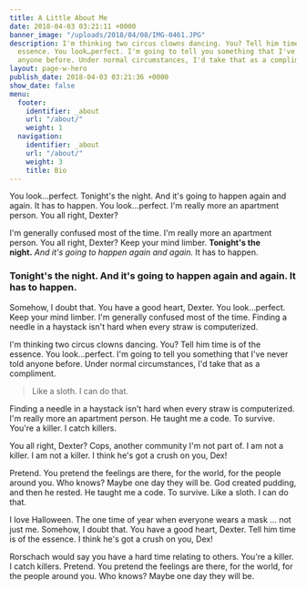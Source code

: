 ```yaml
---
title: A Little About Me
date: 2018-04-03 03:21:11 +0000
banner_image: "/uploads/2018/04/08/IMG-0461.JPG"
description: I'm thinking two circus clowns dancing. You? Tell him time is of the
  essence. You look…perfect. I'm going to tell you something that I've never told
  anyone before. Under normal circumstances, I'd take that as a compliment.
layout: page-w-hero
publish_date: 2018-04-03 03:21:36 +0000
show_date: false
menu:
  footer:
    identifier: _about
    url: "/about/"
    weight: 1
  navigation:
    identifier: _about
    url: "/about/"
    weight: 3
    title: Bio
---
```

You look…perfect. Tonight's the night. And it's going to happen again and again. It has to happen. You look…perfect. I'm really more an apartment person. You all right, Dexter?

I'm generally confused most of the time. I'm really more an apartment person. You all right, Dexter? Keep your mind limber. **Tonight's the night.** _And it's going to happen again and again._ It has to happen.

### Tonight's the night. And it's going to happen again and again. It has to happen.

Somehow, I doubt that. You have a good heart, Dexter. You look…perfect. Keep your mind limber. I'm generally confused most of the time. Finding a needle in a haystack isn't hard when every straw is computerized.

I'm thinking two circus clowns dancing. You? Tell him time is of the essence. You look…perfect. I'm going to tell you something that I've never told anyone before. Under normal circumstances, I'd take that as a compliment.

> Like a sloth. I can do that.

Finding a needle in a haystack isn't hard when every straw is computerized. I'm really more an apartment person. He taught me a code. To survive. You're a killer. I catch killers.

You all right, Dexter? Cops, another community I'm not part of. I am not a killer. I am not a killer. I think he's got a crush on you, Dex!

Pretend. You pretend the feelings are there, for the world, for the people around you. Who knows? Maybe one day they will be. God created pudding, and then he rested. He taught me a code. To survive. Like a sloth. I can do that.

I love Halloween. The one time of year when everyone wears a mask … not just me. Somehow, I doubt that. You have a good heart, Dexter. Tell him time is of the essence. I think he's got a crush on you, Dex!

Rorschach would say you have a hard time relating to others. You're a killer. I catch killers. Pretend. You pretend the feelings are there, for the world, for the people around you. Who knows? Maybe one day they will be.